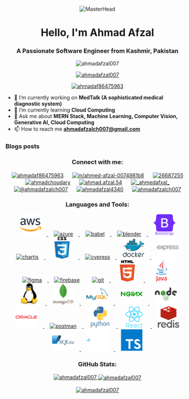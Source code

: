 <p align="center">
  <a>
    <img src="https://w0.peakpx.com/wallpaper/331/596/HD-wallpaper-the-human-revolution-human-people-computer-black-evolution-nerd-wall-style.jpg" alt="MasterHead" ;" />
  </a>
</p>
<h1 align="center">Hello, I'm Ahmad Afzal</h1>
<h3 align="center">A Passionate Software Engineer from Kashmir, Pakistan</h3>

<p align="center"> <img src="https://komarev.com/ghpvc/?username=ahmadafzal007&label=Profile%20views&color=0e75b6&style=flat" alt="ahmadafzal007" /> </p>

<p align="center"> <a href="https://github.com/ryo-ma/github-profile-trophy"><img src="https://github-profile-trophy.vercel.app/?username=ahmadafzal007" alt="ahmadafzal007" /></a> </p>

<p align="center"> <a href="https://twitter.com/ahmadaf86475963" target="blank"><img src="https://img.shields.io/twitter/follow/ahmadaf86475963?logo=twitter&style=for-the-badge" alt="ahmadaf86475963" /></a> </p>

- 🔭 I’m currently working on **MedTalk (A sophisticated medical diagnostic system)**
- 🌱 I’m currently learning **Cloud Computing**
- 💬 Ask me about **MERN Stack, Machine Learning, Computer Vision, Generative AI, Cloud Computing**
- 📫 How to reach me **ahmadafzalch007@gmail.com**

### Blogs posts
<!-- BLOG-POST-LIST:START -->
<!-- BLOG-POST-LIST:END -->

<h3 align="center">Connect with me:</h3>
<p align="center">
<a href="https://twitter.com/ahmadaf86475963" target="blank"><img align="center" src="https://raw.githubusercontent.com/rahuldkjain/github-profile-readme-generator/master/src/images/icons/Social/twitter.svg" alt="ahmadaf86475963" height="40" width="50" style="margin: 0 10px;" /></a>
<a href="https://linkedin.com/in/in/ahmed-afzal-0074981b8" target="blank"><img align="center" src="https://raw.githubusercontent.com/rahuldkjain/github-profile-readme-generator/master/src/images/icons/Social/linked-in-alt.svg" alt="in/ahmed-afzal-0074981b8" height="40" width="50" style="margin: 0 10px;" /></a>
<a href="https://stackoverflow.com/users/26687255" target="blank"><img align="center" src="https://raw.githubusercontent.com/rahuldkjain/github-profile-readme-generator/master/src/images/icons/Social/stack-overflow.svg" alt="26687255" height="40" width="50" style="margin: 0 10px;" /></a>
<a href="https://kaggle.com/ahmadchoudary" target="blank"><img align="center" src="https://raw.githubusercontent.com/rahuldkjain/github-profile-readme-generator/master/src/images/icons/Social/kaggle.svg" alt="ahmadchoudary" height="40" width="50" style="margin: 0 10px;" /></a>
<a href="https://fb.com/ahmad.afzal.54" target="blank"><img align="center" src="https://raw.githubusercontent.com/rahuldkjain/github-profile-readme-generator/master/src/images/icons/Social/facebook.svg" alt="ahmad.afzal.54" height="40" width="50" style="margin: 0 10px;" /></a>
<a href="https://instagram.com/_ahmedafxal_" target="blank"><img align="center" src="https://raw.githubusercontent.com/rahuldkjain/github-profile-readme-generator/master/src/images/icons/Social/instagram.svg" alt="_ahmedafxal_" height="40" width="50" style="margin: 0 10px;" /></a>
<a href="https://medium.com/@ahmadafzalch007" target="blank"><img align="center" src="https://raw.githubusercontent.com/rahuldkjain/github-profile-readme-generator/master/src/images/icons/Social/medium.svg" alt="@ahmadafzalch007" height="40" width="50" style="margin: 0 10px;" /></a>
<a href="https://www.youtube.com/c/ahmadafzal4340" target="blank"><img align="center" src="https://raw.githubusercontent.com/rahuldkjain/github-profile-readme-generator/master/src/images/icons/Social/youtube.svg" alt="ahmadafzal4340" height="40" width="50" style="margin: 0 10px;" /></a>
<a href="https://www.leetcode.com/ahmadafzalch007" target="blank"><img align="center" src="https://raw.githubusercontent.com/rahuldkjain/github-profile-readme-generator/master/src/images/icons/Social/leet-code.svg" alt="ahmadafzalch007" height="40" width="50" style="margin: 0 10px;" /></a>
</p>

<h3 align="center">Languages and Tools:</h3>
<p align="center"> 
  <a href="https://aws.amazon.com" target="_blank" rel="noreferrer"> <img src="https://raw.githubusercontent.com/devicons/devicon/master/icons/amazonwebservices/amazonwebservices-original-wordmark.svg" alt="aws" width="60" height="60" style="margin: 0 15px;"/> </a> 
  <a href="https://azure.microsoft.com/en-in/" target="_blank" rel="noreferrer"> <img src="https://www.vectorlogo.zone/logos/microsoft_azure/microsoft_azure-icon.svg" alt="azure" width="60" height="60" style="margin: 0 15px;"/> </a> 
  <a href="https://babeljs.io/" target="_blank" rel="noreferrer"> <img src="https://www.vectorlogo.zone/logos/babeljs/babeljs-icon.svg" alt="babel" width="60" height="60" style="margin: 0 15px;"/> </a> 
  <a href="https://www.blender.org/" target="_blank" rel="noreferrer"> <img src="https://download.blender.org/branding/community/blender_community_badge_white.svg" alt="blender" width="60" height="60" style="margin: 0 15px;"/> </a> 
  <a href="https://getbootstrap.com" target="_blank" rel="noreferrer"> <img src="https://raw.githubusercontent.com/devicons/devicon/master/icons/bootstrap/bootstrap-plain-wordmark.svg" alt="bootstrap" width="60" height="60" style="margin: 0 15px;"/> </a> 
  <a href="https://www.chartjs.org" target="_blank" rel="noreferrer"> <img src="https://www.chartjs.org/media/logo-title.svg" alt="chartjs" width="60" height="60" style="margin: 0 15px;"/> </a> 
  <a href="https://www.w3schools.com/css/" target="_blank" rel="noreferrer"> <img src="https://raw.githubusercontent.com/devicons/devicon/master/icons/css3/css3-original-wordmark.svg" alt="css3" width="60" height="60" style="margin: 0 15px;"/> </a> 
  <a href="https://www.cypress.io" target="_blank" rel="noreferrer"> <img src="https://raw.githubusercontent.com/simple-icons/simple-icons/6e46ec1fc23b60c8fd0d2f2ff46db82e16dbd75f/icons/cypress.svg" alt="cypress" width="60" height="60" style="margin: 0 15px;"/> </a> 
  <a href="https://www.docker.com/" target="_blank" rel="noreferrer"> <img src="https://raw.githubusercontent.com/devicons/devicon/master/icons/docker/docker-original-wordmark.svg" alt="docker" width="60" height="60" style="margin: 0 15px;"/> </a> 
  <a href="https://expressjs.com" target="_blank" rel="noreferrer"> <img src="https://raw.githubusercontent.com/devicons/devicon/master/icons/express/express-original-wordmark.svg" alt="express" width="60" height="60" style="margin: 0 15px;"/> </a> 
  <a href="https://www.figma.com/" target="_blank" rel="noreferrer"> <img src="https://www.vectorlogo.zone/logos/figma/figma-icon.svg" alt="figma" width="60" height="60" style="margin: 0 15px;"/> </a> 
  <a href="https://firebase.google.com/" target="_blank" rel="noreferrer"> <img src="https://www.vectorlogo.zone/logos/firebase/firebase-icon.svg" alt="firebase" width="60" height="60" style="margin: 0 15px;"/></a> 
  <a href="https://git-scm.com/" target="_blank" rel="noreferrer"> <img src="https://www.vectorlogo.zone/logos/git-scm/git-scm-icon.svg" alt="git" width="60" height="60" style="margin: 0 15px;"/> </a> 
  <a href="https://html.spec.whatwg.org/multipage/" target="_blank" rel="noreferrer"> <img src="https://raw.githubusercontent.com/devicons/devicon/master/icons/html5/html5-original-wordmark.svg" alt="html5" width="60" height="60" style="margin: 0 15px;"/> </a> 
  <a href="https://www.java.com" target="_blank" rel="noreferrer"> <img src="https://raw.githubusercontent.com/devicons/devicon/master/icons/java/java-original-wordmark.svg" alt="java" width="60" height="60" style="margin: 0 15px;"/> </a> 
  <a href="https://linux.org" target="_blank" rel="noreferrer"> <img src="https://raw.githubusercontent.com/devicons/devicon/master/icons/linux/linux-original.svg" alt="linux" width="60" height="60" style="margin: 0 15px;"/> </a> 
  <a href="https://www.mongodb.com/" target="_blank" rel="noreferrer"> <img src="https://raw.githubusercontent.com/devicons/devicon/master/icons/mongodb/mongodb-original-wordmark.svg" alt="mongodb" width="60" height="60" style="margin: 0 15px;"/> </a> 
  <a href="https://www.mysql.com/" target="_blank" rel="noreferrer"> <img src="https://raw.githubusercontent.com/devicons/devicon/master/icons/mysql/mysql-original-wordmark.svg" alt="mysql" width="60" height="60" style="margin: 0 15px;"/> </a> 
  <a href="https://www.nginx.com" target="_blank" rel="noreferrer"> <img src="https://raw.githubusercontent.com/devicons/devicon/master/icons/nginx/nginx-original.svg" alt="nginx" width="60" height="60" style="margin: 0 15px;"/> </a> 
  <a href="https://nodejs.org" target="_blank" rel="noreferrer"> <img src="https://raw.githubusercontent.com/devicons/devicon/master/icons/nodejs/nodejs-original-wordmark.svg" alt="nodejs" width="60" height="60" style="margin: 0 15px;"/> </a> 
  <a href="https://www.oracle.com/" target="_blank" rel="noreferrer"> <img src="https://raw.githubusercontent.com/devicons/devicon/master/icons/oracle/oracle-original.svg" alt="oracle" width="60" height="60" style="margin: 0 15px;"/> </a> 
  <a href="https://postman.com" target="_blank" rel="noreferrer"> <img src="https://www.vectorlogo.zone/logos/getpostman/getpostman-icon.svg" alt="postman" width="60" height="60" style="margin: 0 15px;"/> </a> 
  <a href="https://www.python.org" target="_blank" rel="noreferrer"> <img src="https://raw.githubusercontent.com/devicons/devicon/master/icons/python/python-original-wordmark.svg" alt="python" width="60" height="60" style="margin: 0 15px;"/> </a> 
  <a href="https://reactjs.org/" target="_blank" rel="noreferrer"> <img src="https://raw.githubusercontent.com/devicons/devicon/master/icons/react/react-original-wordmark.svg" alt="react" width="60" height="60" style="margin: 0 15px;"/> </a> 
  <a href="https://redis.io" target="_blank" rel="noreferrer"> <img src="https://raw.githubusercontent.com/devicons/devicon/master/icons/redis/redis-original-wordmark.svg" alt="redis" width="60" height="60" style="margin: 0 15px;"/> </a> 
  <a href="https://www.sqlite.org/" target="_blank" rel="noreferrer"> <img src="https://raw.githubusercontent.com/devicons/devicon/master/icons/sqlite/sqlite-original-wordmark.svg" alt="sqlite" width="60" height="60" style="margin: 0 15px;"/> </a> 
  <a href="https://tailwindcss.com/" target="_blank" rel="noreferrer"> <img src="https://raw.githubusercontent.com/devicons/devicon/master/icons/tailwindcss/tailwindcss-original-wordmark.svg" alt="tailwindcss" width="60" height="60" style="margin: 0 15px;"/> </a> 
  <a href="https://www.typescriptlang.org/" target="_blank" rel="noreferrer"> <img src="https://raw.githubusercontent.com/devicons/devicon/master/icons/typescript/typescript-original.svg" alt="typescript" width="60" height="60" style="margin: 0 15px;"/> </a> 
</p>

<h3 align="center">GitHub Stats:</h3>
<p align="center">
  <a href="https://github.com/ahmadafzal007">
    <img align="center" src="https://github-readme-stats.vercel.app/api?username=ahmadafzal007&show_icons=true&theme=tokyonight" alt="ahmadafzal007" style="margin-bottom: 2px;" />
  </a>
  <a href="https://github.com/ahmadafzal007">
    <img align="center" src="https://github-readme-streak-stats.herokuapp.com/?user=ahmadafzal007&theme=tokyonight" alt="ahmadafzal007" />
  </a>
</p>

<p align="center">
  <a href="https://github.com/ahmadafzal007">
    <img align="center" src="https://github-readme-stats.vercel.app/api/top-langs/?username=ahmadafzal007&langs_count=10&theme=tokyonight" alt="ahmadafzal007" />
  </a>
</p>
